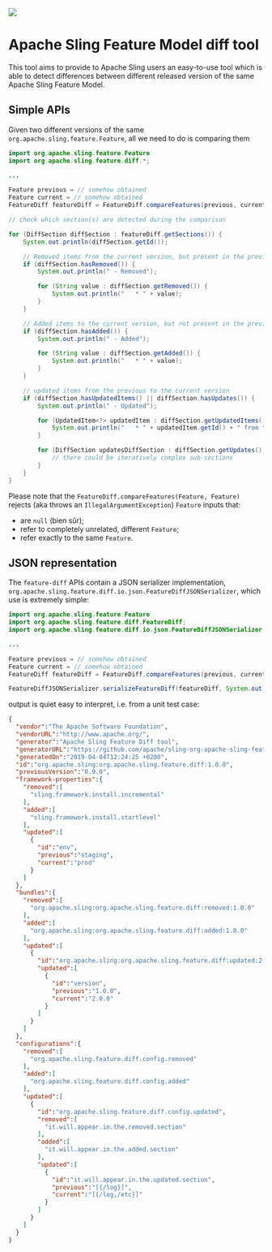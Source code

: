 [<img src="http://sling.apache.org/res/logos/sling.png"/>](http://sling.apache.org)

# Apache Sling Feature Model diff tool

This tool aims to provide to Apache Sling users an easy-to-use tool which is able to detect differences between different released version of the same Apache Sling Feature Model.

## Simple APIs

Given two different versions of the same `org.apache.sling.feature.Feature`, all we need to do is comparing them

```java
import org.apache.sling.feature.Feature
import org.apache.sling.feature.diff.*;

...

Feature previous = // somehow obtained
Feature current = // somehow obtained
FeatureDiff featureDiff = FeatureDiff.compareFeatures(previous, current);

// check which section(s) are detected during the comparison

for (DiffSection diffSection : featureDiff.getSections()) {
    System.out.println(diffSection.getId());

    // Removed items from the current version, but present in the previous
    if (diffSection.hasRemoved()) {
        System.out.println(" - Removed");

        for (String value : diffSection.getRemoved()) {
            System.out.println("   * " + value);
        }
    }

    // Added items to the current version, but not present in the previous
    if (diffSection.hasAdded()) {
        System.out.println(" - Added");

        for (String value : diffSection.getAdded()) {
            System.out.println("   * " + value);
        }
    }

    // updated items from the previous to the current version
    if (diffSection.hasUpdatedItems() || diffSection.hasUpdates()) {
        System.out.println(" - Updated");

        for (UpdatedItem<?> updatedItem : diffSection.getUpdatedItems()) {
            System.out.println("   * " + updatedItem.getId() + " from " + updatedItem.getPrevious() + " to " + updatedItem.getCurrent());
        }

        for (DiffSection updatesDiffSection : diffSection.getUpdates()) {
            // there could be iteratively complex sub-sections
        }
    }
}
```

Please note that the `FeatureDiff.compareFeatures(Feature, Feature)` rejects (aka throws an `IllegalArgumentException`) `Feature` inputs that:

 * are `null` (bien sûr);
 * refer to completely unrelated, different `Feature`;
 * refer exactly to the same `Feature`.

## JSON representation

The `feature-diff` APIs contain a JSON serializer implementation, `org.apache.sling.feature.diff.io.json.FeatureDiffJSONSerializer`, which use is extremely simple:

```java
import org.apache.sling.feature.Feature
import org.apache.sling.feature.diff.FeatureDiff;
import org.apache.sling.feature.diff.io.json.FeatureDiffJSONSerializer;

...

Feature previous = // somehow obtained
Feature current = // somehow obtained
FeatureDiff featureDiff = FeatureDiff.compareFeatures(previous, current);

FeatureDiffJSONSerializer.serializeFeatureDiff(featureDiff, System.out);
```

output is quiet easy to interpret, i.e. from a unit test case:

```json
{
  "vendor":"The Apache Software Foundation",
  "vendorURL":"http://www.apache.org/",
  "generator":"Apache Sling Feature Diff tool",
  "generatorURL":"https://github.com/apache/sling-org-apache-sling-feature-diff",
  "generatedOn":"2019-04-04T12:24:25 +0200",
  "id":"org.apache.sling:org.apache.sling.feature.diff:1.0.0",
  "previousVersion":"0.9.0",
  "framework-properties":{
    "removed":[
      "sling.framework.install.incremental"
    ],
    "added":[
      "sling.framework.install.startlevel"
    ],
    "updated":[
      {
        "id":"env",
        "previous":"staging",
        "current":"prod"
      }
    ]
  },
  "bundles":{
    "removed":[
      "org.apache.sling:org.apache.sling.feature.diff:removed:1.0.0"
    ],
    "added":[
      "org.apache.sling:org.apache.sling.feature.diff:added:1.0.0"
    ],
    "updated":[
      {
        "id":"org.apache.sling:org.apache.sling.feature.diff:updated:2.0.0",
        "updated":[
          {
            "id":"version",
            "previous":"1.0.0",
            "current":"2.0.0"
          }
        ]
      }
    ]
  },
  "configurations":{
    "removed":[
      "org.apache.sling.feature.diff.config.removed"
    ],
    "added":[
      "org.apache.sling.feature.diff.config.added"
    ],
    "updated":[
      {
        "id":"org.apache.sling.feature.diff.config.updated",
        "removed":[
          "it.will.appear.in.the.removed.section"
        ],
        "added":[
          "it.will.appear.in.the.added.section"
        ],
        "updated":[
          {
            "id":"it.will.appear.in.the.updated.section",
            "previous":"[{/log}]",
            "current":"[{/log,/etc}]"
          }
        ]
      }
    ]
  }
}
```
